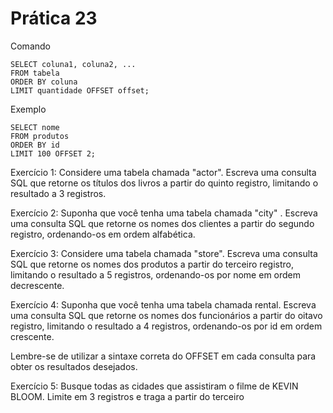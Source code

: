 # Prática 23


Comando

```
SELECT coluna1, coluna2, ...
FROM tabela
ORDER BY coluna
LIMIT quantidade OFFSET offset;
```


Exemplo

```
SELECT nome
FROM produtos
ORDER BY id
LIMIT 100 OFFSET 2;
```


Exercício 1:
Considere uma tabela chamada "actor". Escreva uma consulta SQL que retorne os títulos dos livros a partir do quinto registro, limitando o resultado a 3 registros.

Exercício 2:
Suponha que você tenha uma tabela chamada "city" . Escreva uma consulta SQL que retorne os nomes dos clientes a partir do segundo registro, ordenando-os em ordem alfabética.

Exercício 3:
Considere uma tabela chamada "store". Escreva uma consulta SQL que retorne os nomes dos produtos a partir do terceiro registro, limitando o resultado a 5 registros, ordenando-os por nome em ordem decrescente.

Exercício 4:
Suponha que você tenha uma tabela chamada rental. Escreva uma consulta SQL que retorne os nomes dos funcionários a partir do oitavo registro, limitando o resultado a 4 registros, ordenando-os por id em ordem crescente.

Lembre-se de utilizar a sintaxe correta do OFFSET em cada consulta para obter os resultados desejados.



Exercício 5:
Busque todas as cidades que assistiram o filme de KEVIN BLOOM. Limite em 3 registros e traga a partir do terceiro


